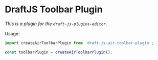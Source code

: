 # DraftJS Toolbar Plugin

*This is a plugin for the `draft-js-plugins-editor`.*

Usage:

```js
import createAirToolbarPlugin from 'draft-js-air-toolbar-plugin';

const toolbarPlugin = createAirToolbarPlugin();
```
